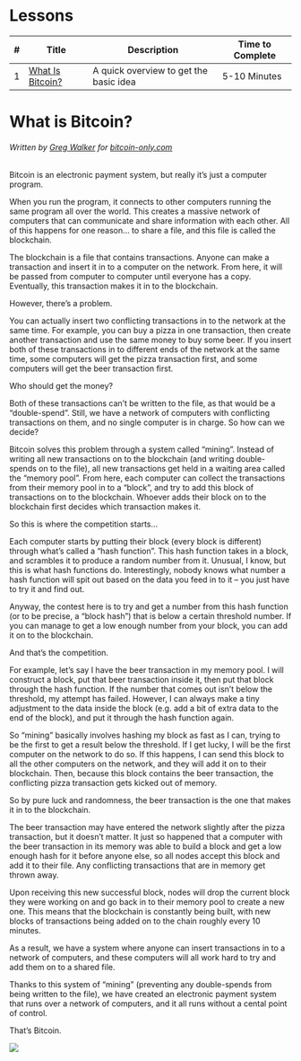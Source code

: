 # Lessons
| # | Title | Description | Time to Complete | 
| - | ----- | ----------- | ---------------- |
| 1 | [What Is Bitcoin?](#what-is-bitcoin) | A quick overview to get the basic idea | 5-10 Minutes | 

# What is Bitcoin?
###### *Written by [Greg Walker](https://twitter.com/in3rsha) for [bitcoin-only.com](https://www.bitcoin-only.com)*

Bitcoin is an electronic payment system, but really it’s just a computer program.

When you run the program, it connects to other computers running the same program all over the world. This creates a massive network of computers that can communicate and share information with each other. All of this happens for one reason… to share a file, and this file is called the blockchain.

The blockchain is a file that contains transactions. Anyone can make a transaction and insert it in to a computer on the network. From here, it will be passed from computer to computer until everyone has a copy. Eventually, this transaction makes it in to the blockchain.

However, there’s a problem.

You can actually insert two conflicting transactions in to the network at the same time. For example,  you can buy a pizza in one transaction, then create another transaction and use the same money to buy some beer. If you insert both of these transactions in to different ends of the network at the same time, some computers will get the pizza transaction first, and some computers will get the beer transaction first.

Who should get the money?

Both of these transactions can’t be written to the file, as that would be a “double-spend”. Still, we have a network of computers with conflicting transactions on them, and no single computer is in charge. So how can we decide?

Bitcoin solves this problem through a system called “mining”. Instead of writing all new transactions on to the blockchain (and writing double-spends on to the file), all new transactions get held in a waiting area called the “memory pool”. From here, each computer can collect the transactions from their memory pool in to a “block”, and try to add this block of transactions on to the blockchain. Whoever adds their block on to the blockchain first decides which transaction makes it.

So this is where the competition starts...

Each computer starts by putting their block (every block is different) through what’s called a “hash function”. This hash function takes in a block, and scrambles it to produce a random number from it. Unusual, I know, but this is what hash functions do. Interestingly, nobody knows what number a hash function will spit out based on the data you feed in to it – you just have to try it and find out.

Anyway, the contest here is to try and get a number from this hash function (or to be precise, a “block hash”) that is below a certain threshold number. If you can manage to get a low enough number from your block, you can add it on to the blockchain.

And that’s the competition.

For example, let’s say I have the beer transaction in my memory pool. I will construct a block, put that beer transaction inside it, then put that block through the hash function. If the number that comes out isn’t below the threshold, my attempt has failed. However, I can always make a tiny adjustment to the data inside the block (e.g. add a bit of extra data to the end of the block), and put it through the hash function again.

So “mining” basically involves hashing my block as fast as I can, trying to be the first to get a result below the threshold. If I get lucky, I will be the first computer on the network to do so. If this happens, I can send this block to all the other computers on the network, and they will add it on to their blockchain. Then, because this block contains the beer transaction, the conflicting pizza transaction gets kicked out of memory.

So by pure luck and randomness, the beer transaction is the one that makes it in to the blockchain.

The beer transaction may have entered the network slightly after the pizza transaction, but it doesn’t matter. It just so happened that a computer with the beer transaction in its memory was able to build a block and get a low enough hash for it before anyone else, so all nodes accept this block and add it to their file. Any conflicting transactions that are in memory get thrown away.

Upon receiving this new successful block, nodes will drop the current block they were working on and go back in to their memory pool to create a new one. This means that the blockchain is constantly being built, with new blocks of transactions being added on to the chain roughly every 10 minutes.

As a result, we have a system where anyone can insert transactions in to a network of computers, and these computers will all work hard to try and add them on to a shared file.

Thanks to this system of “mining” (preventing any double-spends from being written to the file), we have created an electronic payment system that runs over a network of computers, and it all runs without a cental point of control.

That’s Bitcoin.

![](introduction.png)
